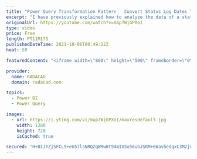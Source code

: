 ```yaml
---
title: "Power Query Transformation Pattern   Convert Status Log Dates Table to Start and End Date Table in P"
excerpt: "I have previously explained how to analyze the data of a status log table and a from/to date table (like a subscription pattern). I also explained that in some scenarios a from/to table works better than a status log table. In this article and video, I’ll explain how you can transform or convert a status"
originalUrl: https://youtube.com/watch?v=map7WjGPXoI
type: video
price: Free
length: PT11M17S
publishedDateTime: 2021-10-06T00:49:12Z
heat: 50

featuredContent: "<iframe width=\"800\" height=\"500\" frameborder=\"0\" src=\"https://www.youtube.com/embed/map7WjGPXoI\" allow=\"accelerometer; autoplay; encrypted-media; gyroscope; picture-in-picture\" allowfullscreen></iframe>"

provider:
  name: RADACAD
  domain: radacad.com

topics:
  - Power BI
  - Power Query

images:
  - url: https://i.ytimg.com/vi/map7WjGPXoI/maxresdefault.jpg
    width: 1280
    height: 720
    isCached: true

secured: "H+8IJYZjSFCL9+eG57lsNRQZqWRw0t94mIX5x56uGJSRM+66avhedqxC3M2juMQ14F1doUfE8dsY7NpJJ9nsJHrDsXLCsu5c34tO5d+Ig9cI4qDxcfINxkB822KujvXa3FFTxmpfuEQ37eoGWECodtKBTRO4KZm1spEHxc+0rJg9Wrsn5CShYA6kRIJr/uq8hG0oOBouLVkAfJjikfRJP3bXSYdGUD4yLXR58TOZEneBfD+YGK2BQaTTrPPIgqnJ4y9CPF2ie4LJP1ZMz8hgjei58+phnhIIPYTByIdnLXHs5b3AeVRHS79iYd7rqQoa8VpDoQn9iid0LtQpQVLbjiSdi/OwRDyoov2HpsqcHmU9ucdh/FxivynplGFCCcX2oftC45dLlRHmhp/+nmmv8E+8cyT+O6iOKubioHqidSo=;1j/PxRDCxjxzjp7zJkB7fQ=="
---
```


